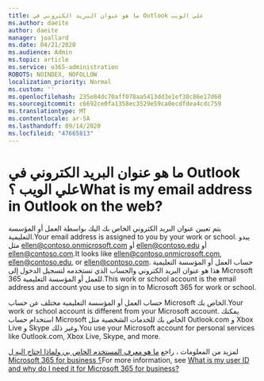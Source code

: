```yaml
---
title: ما هو عنوان البريد الكتروني في Outlook علي الويب
ms.author: daeite
author: daeite
manager: joallard
ms.date: 04/21/2020
ms.audience: Admin
ms.topic: article
ms.service: o365-administration
ROBOTS: NOINDEX, NOFOLLOW
localization_priority: Normal
ms.custom: ''
ms.openlocfilehash: 235e84dc70aff078aa5413dd3e1ef38c86e17d60
ms.sourcegitcommit: c6692ce0fa1358ec3529e59ca0ecdfdea4cdc759
ms.translationtype: MT
ms.contentlocale: ar-SA
ms.lasthandoff: 09/14/2020
ms.locfileid: "47665813"
---
```

# <a name="what-is-my-email-address-in-outlook-on-the-web"></a><span data-ttu-id="2490e-102">ما هو عنوان البريد الكتروني في Outlook علي الويب ؟</span><span class="sxs-lookup"><span data-stu-id="2490e-102">What is my email address in Outlook on the web?</span></span>

<span data-ttu-id="2490e-103">يتم تعيين عنوان البريد الكتروني الخاص بك اليك بواسطة العمل أو المؤسسة التعليمية.</span><span class="sxs-lookup"><span data-stu-id="2490e-103">Your email address is assigned to you by your work or school.</span></span> <span data-ttu-id="2490e-104">يبدو مثل ellen@contoso.onmicrosoft.com أو ellen@contoso.edu أو ellen@contoso.com.</span><span class="sxs-lookup"><span data-stu-id="2490e-104">It looks like ellen@contoso.onmicrosoft.com, ellen@contoso.edu, or ellen@contoso.com.</span></span> <span data-ttu-id="2490e-105">حساب العمل أو المؤسسة التعليمية هذا هو عنوان البريد الكتروني والحساب الذي تستخدمه لتسجيل الدخول إلى Microsoft 365 للعمل أو المؤسسة التعليمية.</span><span class="sxs-lookup"><span data-stu-id="2490e-105">This work or school account is the email address and account you use to sign in to Microsoft 365 for work or school.</span></span>

<span data-ttu-id="2490e-106">حساب العمل أو المؤسسة التعليمية مختلف عن حساب Microsoft الخاص بك.</span><span class="sxs-lookup"><span data-stu-id="2490e-106">Your work or school account is different from your Microsoft account.</span></span> <span data-ttu-id="2490e-107">يمكنك استخدام حساب Microsoft الخاص بك للخدمات الشخصية مثل Outlook.com و Xbox Live و Skype وغير ذلك.</span><span class="sxs-lookup"><span data-stu-id="2490e-107">You use your Microsoft account for personal services like Outlook.com, Xbox Live, Skype, and more.</span></span>

<span data-ttu-id="2490e-108">لمزيد من المعلومات ، راجع [ما هو معرف المستخدم الخاص بي ولماذا احتاج اليه ل Microsoft 365 for business ؟](https://support.office.com/article/37da662b-5da6-4b56-a091-2731b2ecc8b4)</span><span class="sxs-lookup"><span data-stu-id="2490e-108">For more information, see [What is my user ID and why do I need it for Microsoft 365 for business?](https://support.office.com/article/37da662b-5da6-4b56-a091-2731b2ecc8b4)</span></span>